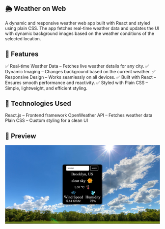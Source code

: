 ## 🌦 Weather on Web
A dynamic and responsive weather web app built with React and styled using plain CSS. The app fetches real-time weather data and updates the UI with dynamic background images based on the weather conditions of the selected location.

## 🚀 Features
✅ Real-time Weather Data – Fetches live weather details for any city.
✅ Dynamic Imaging – Changes background based on the current weather.
✅ Responsive Design – Works seamlessly on all devices.
✅ Built with React – Ensures smooth performance and reactivity.
✅ Styled with Plain CSS – Simple, lightweight, and efficient styling.

## 🔧 Technologies Used
React.js – Frontend framework
OpenWeather API – Fetches weather data
Plain CSS – Custom styling for a clean UI

## 📸 Preview
![Weather App Screenshot](public/Updated_ss.png)
